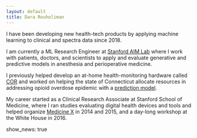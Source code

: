 ```yaml
---
layout: default
title: Dara Rouholiman
---
```


I have been developing new health-tech products by applying machine learning to clinical 
and spectra data since 2018.

I am currently a ML Research Engineer at [Stanford AIM Lab](https://aim.stanford.edu) where I work with patients, 
doctors, and scientists to apply and evaluate generative and predictive models in anesthesia 
and perioperative medicine. 

I previously helped develop an at-home health-monitoring hardware called [COR](https://www.forbes.com/sites/johnkoetsier/2022/03/19/1000x-more-sensitive-than-apple-watch-cor-is-a-fitbit-for-your-blood "At-Home Blood Analyzer")
and worked on helping the state of Connecticut allocate resources in addressing 
opioid overdose epidemic with a [prediction model](https://about.gitlab.com/blog/2018/09/05/how-telesphora-is-tackling-the-opioid-crisis-machine-learning-human-centered-design "Spatiotemporal Model of Telesphora"). 

My career started as a Clinical Research Associate at Stanford School of Medicine, 
where I ran studies evaluating digital health devices and tools 
and helped organize [Medicine X](https://medicinex.stanford.edu "The Most Discussed Academic Conference in Medicine") in 2014 and 2015, and a day-long workshop 
at the White House in 2016. 

show_news: true
